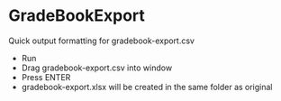 # GradeBookExport

Quick output formatting for gradebook-export.csv

* Run
* Drag gradebook-export.csv into window
* Press ENTER
* gradebook-export.xlsx will be created in the same folder as original
